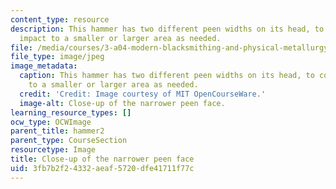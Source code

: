 ```yaml
---
content_type: resource
description: This hammer has two different peen widths on its head, to confine the
  impact to a smaller or larger area as needed.
file: /media/courses/3-a04-modern-blacksmithing-and-physical-metallurgy-fall-2008/3fb7b2f24332aeaf5720dfe41711f77c_020.jpg
file_type: image/jpeg
image_metadata:
  caption: This hammer has two different peen widths on its head, to confine the impact
    to a smaller or larger area as needed.
  credit: 'Credit: Image courtesy of MIT OpenCourseWare.'
  image-alt: Close-up of the narrower peen face.
learning_resource_types: []
ocw_type: OCWImage
parent_title: hammer2
parent_type: CourseSection
resourcetype: Image
title: Close-up of the narrower peen face
uid: 3fb7b2f2-4332-aeaf-5720-dfe41711f77c
---
```

